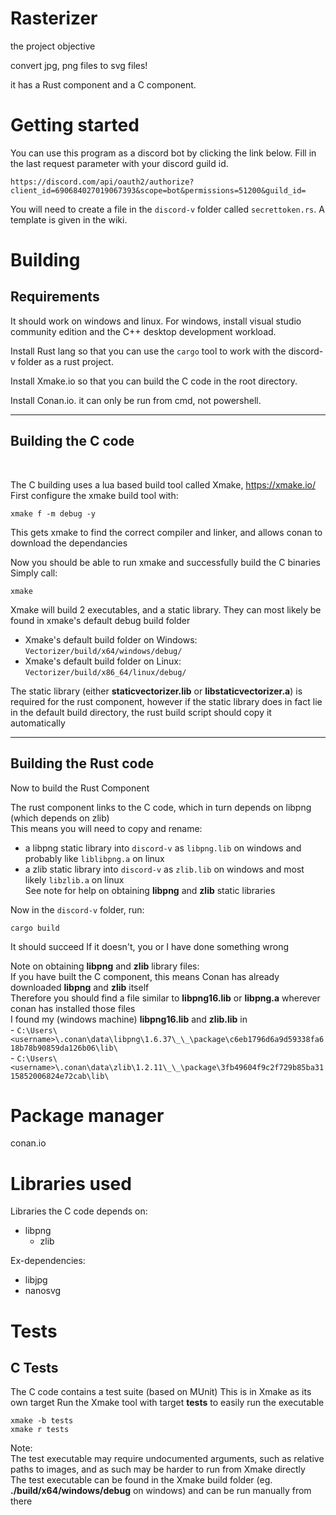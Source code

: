 # Rasterizer
the project objective

convert jpg, png files to svg files!

it has a Rust component and a C component.

# Getting started

You can use this program as a discord bot by clicking the link below. Fill in the last request parameter with your discord guild id.

    https://discord.com/api/oauth2/authorize?client_id=690684027019067393&scope=bot&permissions=51200&guild_id=

You will need to create a file in the `discord-v` folder called `secrettoken.rs`. A template is given in the wiki. 
<br>

# Building
  
## Requirements

It should work on windows and linux. For windows, install visual studio community edition and the C++ desktop development workload.  

Install Rust lang so that you can use the `cargo` tool to work with the discord-v folder as a rust project.  

Install Xmake.io so that you can build the C code in the root directory.  

Install Conan.io. it can only be run from cmd, not powershell.
  
---

## Building the C code
<br>

The C building uses a lua based build tool called Xmake, https://xmake.io/  
First configure the xmake build tool with:  
    
    xmake f -m debug -y

This gets xmake to find the correct compiler and linker, and allows conan to download the dependancies  

Now you should be able to run xmake and successfully build the C binaries  
Simply call:
    
    xmake


Xmake will build 2 executables, and a static library.
They can most likely be found in xmake's default debug build folder
- Xmake's default build folder on Windows: `Vectorizer/build/x64/windows/debug/`
- Xmake's default build folder on Linux: `Vectorizer/build/x86_64/linux/debug/`  

The static library (either **staticvectorizer.lib** or **libstaticvectorizer.a**) is required for the rust component, however if the static library does in fact lie in the default build directory, the rust build script should copy it automatically
  
---
  
## Building the Rust code

Now to build the Rust Component  

The rust component links to the C code, which in turn depends on libpng (which depends on zlib)  
This means you will need to copy and rename:  
 - a libpng static library into `discord-v` as `libpng.lib` on windows and probably like `liblibpng.a` on linux  
 - a zlib static library into `discord-v` as `zlib.lib` on windows and most likely `libzlib.a` on linux  
See note for help on obtaining **libpng** and **zlib** static libraries

Now in the `discord-v` folder, run:

    cargo build

It should succeed
If it doesn't, you or I have done something wrong

Note on obtaining **libpng** and **zlib** library files:  
    If you have built the C component, this means Conan has already downloaded **libpng** and **zlib** itself  
    Therefore you should find a file similar to **libpng16.lib** or **libpng.a** wherever conan has installed those files  
    I found my (windows machine) **libpng16.lib** and **zlib.lib** in  
    - `C:\Users\<username>\.conan\data\libpng\1.6.37\_\_\package\c6eb1796d6a9d59338fa618b78b90859da126b06\lib\`  
    - `C:\Users\<username>\.conan\data\zlib\1.2.11\_\_\package\3fb49604f9c2f729b85ba3115852006824e72cab\lib\`  

# Package manager

conan.io

# Libraries used

Libraries the C code depends on:
- libpng
    - zlib

Ex-dependencies:
- libjpg  
- nanosvg  

# Tests

## C Tests

The C code contains a test suite (based on MUnit)
This is in Xmake as its own target
Run the Xmake tool with target **tests** to easily run the executable

    xmake -b tests
    xmake r tests

Note:  
    The test executable may require undocumented arguments, such as relative paths to images, and as such may be harder to run from Xmake directly  
    The test executable can be found in the Xmake build folder (eg. **./build/x64/windows/debug** on windows) and can be run manually from there  
